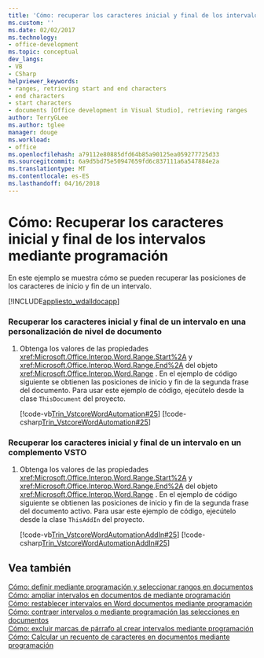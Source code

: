```yaml
---
title: 'Cómo: recuperar los caracteres inicial y final de los intervalos mediante programación | Documentos de Microsoft'
ms.custom: ''
ms.date: 02/02/2017
ms.technology:
- office-development
ms.topic: conceptual
dev_langs:
- VB
- CSharp
helpviewer_keywords:
- ranges, retrieving start and end characters
- end characters
- start characters
- documents [Office development in Visual Studio], retrieving ranges
author: TerryGLee
ms.author: tglee
manager: douge
ms.workload:
- office
ms.openlocfilehash: a79112e80885dfd64b85a90125ea059277725d33
ms.sourcegitcommit: 6a9d5bd75e50947659fd6c837111a6a547884e2a
ms.translationtype: MT
ms.contentlocale: es-ES
ms.lasthandoff: 04/16/2018
---
```

# <a name="how-to-programmatically-retrieve-start-and-end-characters-in-ranges"></a>Cómo: Recuperar los caracteres inicial y final de los intervalos mediante programación
  En este ejemplo se muestra cómo se pueden recuperar las posiciones de los caracteres de inicio y fin de un intervalo.  
  
 [!INCLUDE[appliesto_wdalldocapp](../vsto/includes/appliesto-wdalldocapp-md.md)]  
  
### <a name="to-retrieve-start-and-end-characters-of-a-range-in-a-document-level-customization"></a>Recuperar los caracteres inicial y final de un intervalo en una personalización de nivel de documento  
  
1.  Obtenga los valores de las propiedades <xref:Microsoft.Office.Interop.Word.Range.Start%2A> y <xref:Microsoft.Office.Interop.Word.Range.End%2A> del objeto <xref:Microsoft.Office.Interop.Word.Range> . En el ejemplo de código siguiente se obtienen las posiciones de inicio y fin de la segunda frase del documento. Para usar este ejemplo de código, ejecútelo desde la clase `ThisDocument` del proyecto.  
  
     [!code-vb[Trin_VstcoreWordAutomation#25](../vsto/codesnippet/VisualBasic/Trin_VstcoreWordAutomationVB/ThisDocument.vb#25)]
     [!code-csharp[Trin_VstcoreWordAutomation#25](../vsto/codesnippet/CSharp/Trin_VstcoreWordAutomationCS/ThisDocument.cs#25)]  
  
### <a name="to-retrieve-start-and-end-characters-of-a-range-by-using-an-vsto-add-in"></a>Recuperar los caracteres inicial y final de un intervalo en un complemento VSTO  
  
1.  Obtenga los valores de las propiedades <xref:Microsoft.Office.Interop.Word.Range.Start%2A> y <xref:Microsoft.Office.Interop.Word.Range.End%2A> del objeto <xref:Microsoft.Office.Interop.Word.Range> . En el ejemplo de código siguiente se obtienen las posiciones de inicio y fin de la segunda frase del documento activo. Para usar este ejemplo de código, ejecútelo desde la clase `ThisAddIn` del proyecto.  
  
     [!code-vb[Trin_VstcoreWordAutomationAddIn#25](../vsto/codesnippet/VisualBasic/Trin_VstcoreWordAutomationAddIn/ThisAddIn.vb#25)]
     [!code-csharp[Trin_VstcoreWordAutomationAddIn#25](../vsto/codesnippet/CSharp/Trin_VstcoreWordAutomationAddIn/ThisAddIn.cs#25)]  
  
## <a name="see-also"></a>Vea también  
 [Cómo: definir mediante programación y seleccionar rangos en documentos](../vsto/how-to-programmatically-define-and-select-ranges-in-documents.md)   
 [Cómo: ampliar intervalos en documentos de mediante programación](../vsto/how-to-programmatically-extend-ranges-in-documents.md)   
 [Cómo: restablecer intervalos en Word documentos mediante programación](../vsto/how-to-programmatically-reset-ranges-in-word-documents.md)   
 [Cómo: contraer intervalos o mediante programación las selecciones en documentos](../vsto/how-to-programmatically-collapse-ranges-or-selections-in-documents.md)   
 [Cómo: excluir marcas de párrafo al crear intervalos mediante programación](../vsto/how-to-programmatically-exclude-paragraph-marks-when-creating-ranges.md)   
 [Cómo: Calcular un recuento de caracteres en documentos mediante programación](../vsto/how-to-programmatically-count-characters-in-documents.md)  
  
  